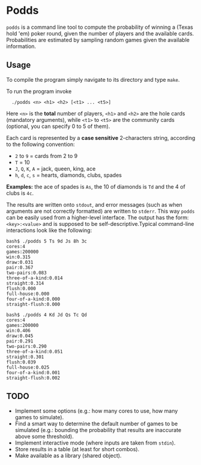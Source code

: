 # Podds

`podds` is a command line tool to compute the probability of winning a (Texas hold 'em) poker round, given the number of players and the available cards.
Probabilities are estimated by sampling random games given the available information.

## Usage

To compile the program simply navigate to its directory and type `make`.

To run the program invoke

```
  ./podds <n> <h1> <h2> [<t1> ... <t5>]
```

Here `<n>` is the **total** number of players, `<h1>` and `<h2>` are the hole cards (mandatory arguments), while `<t1>` to `<t5>` are the community cards (optional, you can specify 0 to 5 of them).

Each card is represented by a **case sensitive** 2-characters string, according to the following convention:

* `2` to `9` = cards from 2 to 9
* `T` = 10
* `J`, `Q`, `K`, `A` = jack, queen, king, ace
* `h`, `d`, `c`, `s` = hearts, diamonds, clubs, spades

**Examples:** the ace of spades is `As`, the 10 of diamonds is `Td` and the 4 of clubs is `4c`.

The results are written onto `stdout`, and error messages (such as when arguments are not correctly formatted) are written to `stderr`. This way `podds` can be easily used from a higher-level interface. The output has the form: `<key>:<value>` and is supposed to be self-descriptive.Typical command-line interactions look like the following:

```
bash$ ./podds 5 Ts 9d Js 8h 3c
cores:4
games:200000
win:0.315
draw:0.031
pair:0.367
two-pairs:0.083
three-of-a-kind:0.014
straight:0.314
flush:0.000
full-house:0.000
four-of-a-kind:0.000
straight-flush:0.000
```

```
bash$ ./podds 4 Kd Jd Qs Tc Qd
cores:4
games:200000
win:0.406
draw:0.045
pair:0.291
two-pairs:0.290
three-of-a-kind:0.051
straight:0.301
flush:0.039
full-house:0.025
four-of-a-kind:0.001
straight-flush:0.002
```

## TODO

* Implement some options (e.g.: how many cores to use, how many games to simulate).
* Find a smart way to determine the default number of games to be simulated (e.g.: bounding the probability that results are inaccurate above some threshold).
* Implement interactive mode (where inputs are taken from `stdin`).
* Store results in a table (at least for short combos).
* Make available as a library (shared object).
